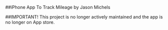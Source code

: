 ##iPhone App To Track Mileage by Jason Michels

##IMPORTANT! This project is no longer actively maintained and the app is no longer on App store.
